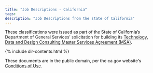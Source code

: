 ```yaml
---
title: "Job Descriptions - California"
tags: 
description: "Job Descriptions from the state of California"
---
```


These classifications were issued as part of the State of California’s Department of General Services’ solicitation for building its [Technology, Data and Design Consulting Master Services Agreement (MSA)](https://www.dgs.ca.gov/PD/Resources/Page-Content/Procurement-Division-Resources-List-Folder/IT-Consulting-MSA-5167010/TDDC-MSA).

{% include dir-contents.html %}

These documents are in the public domain, per the ca.gov website's [Conditions of Use](https://www.ca.gov/use/#ownership).
